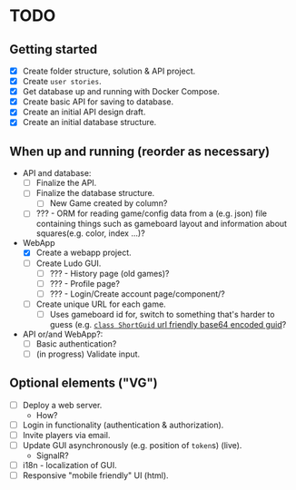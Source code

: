 # TODO

## Getting started
- [x] Create folder structure, solution & API project.
- [x] Create `user stories`.
- [x] Get database up and running with Docker Compose.
- [x] Create basic API for saving to database.
- [x] Create an initial API design draft.
- [x] Create an initial database structure.

## When up and running (reorder as necessary)
- API and database:
    - [ ] Finalize the API.
    - [ ] Finalize the database structure.
        - [ ] New Game created by column?
    - [ ] ??? - ORM for reading game/config data from a (e.g. json) file containing things such as gameboard layout and information about squares(e.g. color, index ...)?
- WebApp
    - [x] Create a webapp project.
    - [ ] Create Ludo GUI.
        - [ ] ??? - History page (old games)?
        - [ ] ??? - Profile page?
        - [ ] ??? - Login/Create account page/component/?
    - [ ] Create unique URL for each game.
        - [ ] Uses gameboard id for, switch to something that's harder to guess (e.g. [`class ShortGuid` url friendly base64 encoded guid](../src/Ludo_API/Utils/ShortGuid.cs)?
- API or/and WebApp?:
    - [ ] Basic authentication?
    - [ ] (in progress) Validate input.

## Optional elements ("VG")
- [ ] Deploy a web server.
    - How?
- [ ] Login in functionality (authentication & authorization).
- [ ] Invite players via email.
- [ ] Update GUI asynchronously (e.g. position of `token`s) (live).
    - SignalR?
- [ ] i18n - localization of GUI.
- [ ] Responsive "mobile friendly" UI (html).
